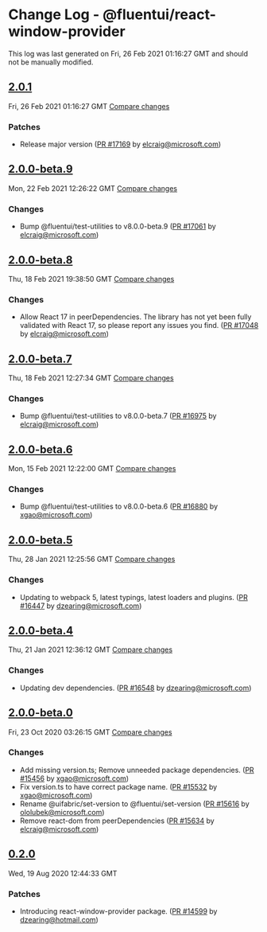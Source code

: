 # Change Log - @fluentui/react-window-provider

This log was last generated on Fri, 26 Feb 2021 01:16:27 GMT and should not be manually modified.

<!-- Start content -->

## [2.0.1](https://github.com/microsoft/fluentui/tree/@fluentui/react-window-provider_v2.0.1)

Fri, 26 Feb 2021 01:16:27 GMT 
[Compare changes](https://github.com/microsoft/fluentui/compare/@fluentui/react-window-provider_v2.0.0-beta.9..@fluentui/react-window-provider_v2.0.1)

### Patches

- Release major version ([PR #17169](https://github.com/microsoft/fluentui/pull/17169) by elcraig@microsoft.com)

## [2.0.0-beta.9](https://github.com/microsoft/fluentui/tree/@fluentui/react-window-provider_v2.0.0-beta.9)

Mon, 22 Feb 2021 12:26:22 GMT 
[Compare changes](https://github.com/microsoft/fluentui/compare/@fluentui/react-window-provider_v2.0.0-beta.8..@fluentui/react-window-provider_v2.0.0-beta.9)

### Changes

- Bump @fluentui/test-utilities to v8.0.0-beta.9 ([PR #17061](https://github.com/microsoft/fluentui/pull/17061) by elcraig@microsoft.com)

## [2.0.0-beta.8](https://github.com/microsoft/fluentui/tree/@fluentui/react-window-provider_v2.0.0-beta.8)

Thu, 18 Feb 2021 19:38:50 GMT 
[Compare changes](https://github.com/microsoft/fluentui/compare/@fluentui/react-window-provider_v2.0.0-beta.7..@fluentui/react-window-provider_v2.0.0-beta.8)

### Changes

- Allow React 17 in peerDependencies. The library has not yet been fully validated with React 17, so please report any issues you find. ([PR #17048](https://github.com/microsoft/fluentui/pull/17048) by elcraig@microsoft.com)

## [2.0.0-beta.7](https://github.com/microsoft/fluentui/tree/@fluentui/react-window-provider_v2.0.0-beta.7)

Thu, 18 Feb 2021 12:27:34 GMT 
[Compare changes](https://github.com/microsoft/fluentui/compare/@fluentui/react-window-provider_v2.0.0-beta.6..@fluentui/react-window-provider_v2.0.0-beta.7)

### Changes

- Bump @fluentui/test-utilities to v8.0.0-beta.7 ([PR #16975](https://github.com/microsoft/fluentui/pull/16975) by elcraig@microsoft.com)

## [2.0.0-beta.6](https://github.com/microsoft/fluentui/tree/@fluentui/react-window-provider_v2.0.0-beta.6)

Mon, 15 Feb 2021 12:22:00 GMT 
[Compare changes](https://github.com/microsoft/fluentui/compare/@fluentui/react-window-provider_v2.0.0-beta.5..@fluentui/react-window-provider_v2.0.0-beta.6)

### Changes

- Bump @fluentui/test-utilities to v8.0.0-beta.6 ([PR #16880](https://github.com/microsoft/fluentui/pull/16880) by xgao@microsoft.com)

## [2.0.0-beta.5](https://github.com/microsoft/fluentui/tree/@fluentui/react-window-provider_v2.0.0-beta.5)

Thu, 28 Jan 2021 12:25:56 GMT 
[Compare changes](https://github.com/microsoft/fluentui/compare/@fluentui/react-window-provider_v2.0.0-beta.4..@fluentui/react-window-provider_v2.0.0-beta.5)

### Changes

- Updating to webpack 5, latest typings, latest loaders and plugins. ([PR #16447](https://github.com/microsoft/fluentui/pull/16447) by dzearing@microsoft.com)

## [2.0.0-beta.4](https://github.com/microsoft/fluentui/tree/@fluentui/react-window-provider_v2.0.0-beta.4)

Thu, 21 Jan 2021 12:36:12 GMT 
[Compare changes](https://github.com/microsoft/fluentui/compare/@fluentui/react-window-provider_v2.0.0-beta.0..@fluentui/react-window-provider_v2.0.0-beta.4)

### Changes

-  Updating dev dependencies. ([PR #16548](https://github.com/microsoft/fluentui/pull/16548) by dzearing@microsoft.com)

## [2.0.0-beta.0](https://github.com/microsoft/fluentui/tree/@fluentui/react-window-provider_v2.0.0-beta.0)

Fri, 23 Oct 2020 03:26:15 GMT 
[Compare changes](https://github.com/microsoft/fluentui/compare/@fluentui/react-window-provider_v0.3.2..@fluentui/react-window-provider_v2.0.0-beta.0)

### Changes

- Add missing version.ts; Remove unneeded package dependencies. ([PR #15456](https://github.com/microsoft/fluentui/pull/15456) by xgao@microsoft.com)
- Fix version.ts to have correct package name.  ([PR #15532](https://github.com/microsoft/fluentui/pull/15532) by xgao@microsoft.com)
- Rename @uifabric/set-version to @fluentui/set-version ([PR #15616](https://github.com/microsoft/fluentui/pull/15616) by ololubek@microsoft.com)
- Remove react-dom from peerDependencies ([PR #15634](https://github.com/microsoft/fluentui/pull/15634) by elcraig@microsoft.com)

## [0.2.0](https://github.com/microsoft/fluentui/tree/@fluentui/react-window-provider_v0.2.0)

Wed, 19 Aug 2020 12:44:33 GMT

### Patches

- Introducing react-window-provider package. ([PR #14599](https://github.com/microsoft/fluentui/pull/14599) by dzearing@hotmail.com)
